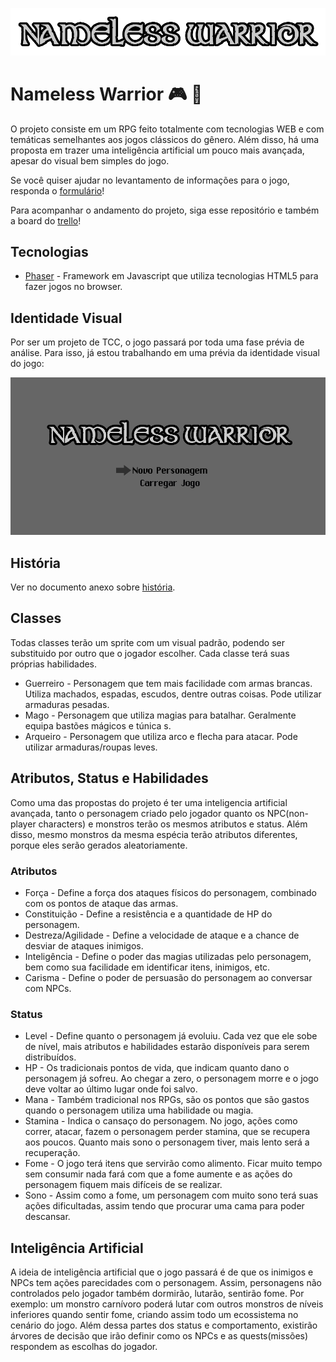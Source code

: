 ![Logo](images/logo.png)

# Nameless Warrior :video_game: :european_castle:

O projeto consiste em um RPG feito totalmente com tecnologias WEB e com temáticas semelhantes aos jogos clássicos do gênero. Além disso, há uma proposta em trazer uma inteligência artificial um pouco mais avançada, apesar do visual bem simples do jogo.

Se você quiser ajudar no levantamento de informações para o jogo, responda o [formulário](http://goo.gl/forms/6TgY9Ag6F3)!

Para acompanhar o andamento do projeto, siga esse repositório e também a board do [trello](https://trello.com/b/PuE28a1W)!

## Tecnologias

* [Phaser](http://phaser.io) - Framework em Javascript que utiliza tecnologias HTML5 para fazer jogos no browser.

## Identidade Visual

Por ser um projeto de TCC, o jogo passará por toda uma fase prévia de análise. Para isso, já estou trabalhando em uma prévia da identidade visual do jogo:

![Splash Screen](images/startscreen.png)

## História

Ver no documento anexo sobre [história](docs/history.md).

## Classes

Todas classes terão um sprite com um visual padrão, podendo ser substituido por outro que o jogador escolher. Cada classe terá suas próprias habilidades.
	
* Guerreiro - Personagem que tem mais facilidade com armas brancas. Utiliza machados, espadas, escudos, dentre outras coisas. Pode utilizar armaduras pesadas.
* Mago - Personagem que utiliza magias para batalhar. Geralmente equipa bastões mágicos e túnica
s.
* Arqueiro - Personagem que utiliza arco e flecha para atacar. Pode utilizar armaduras/roupas leves.

## Atributos, Status e Habilidades
	
Como uma das propostas do projeto é ter uma inteligencia artificial avançada, tanto o personagem criado pelo jogador quanto os NPC(non-player characters) e monstros terão os mesmos atributos e status. Além disso, mesmo monstros da mesma espécia terão atributos diferentes, porque eles serão gerados aleatoriamente.

### Atributos		

* Força - Define a força dos ataques físicos do personagem, combinado com os pontos de ataque das armas.
* Constituição - Define a resistência e a quantidade de HP do personagem.
* Destreza/Agilidade - Define a velocidade de ataque e a chance de desviar de ataques inimigos.
* Inteligência - Define o poder das magias utilizadas pelo personagem, bem como sua facilidade em identificar itens, inimigos, etc.
* Carisma - Define o poder de persuasão do personagem ao conversar com NPCs.

### Status

* Level - Define quanto o personagem já evoluiu. Cada vez que ele sobe de nível, mais atributos e habilidades estarão disponíveis para serem distribuídos.
* HP - Os tradicionais pontos de vida, que indicam quanto dano o personagem já sofreu. Ao chegar a zero, o personagem morre e o jogo deve voltar ao último lugar onde foi salvo.
* Mana - Também tradicional nos RPGs, são os pontos que são gastos quando o personagem utiliza uma habilidade ou magia.
* Stamina - Indica o cansaço do personagem. No jogo, ações como correr, atacar, fazem o personagem perder stamina, que se recupera aos poucos. Quanto mais sono o personagem tiver, mais lento será a recuperação.
* Fome - O jogo terá itens que servirão como alimento. Ficar muito tempo sem consumir nada fará com que a fome aumente e as ações do personagem fiquem mais difíceis de se realizar.
* Sono - Assim como a fome, um personagem com muito sono terá suas ações dificultadas, assim tendo que procurar uma cama para poder descansar.

## Inteligência Artificial

A ideia de inteligência artificial que o jogo passará é de que os inimigos e NPCs tem ações parecidades com o personagem. Assim, personagens não controlados pelo jogador também dormirão, lutarão, sentirão fome. Por exemplo: um monstro carnívoro poderá lutar com outros monstros de níveis inferiores quando sentir fome, criando assim todo um ecossistema no cenário do jogo.
Além dessa partes dos status e comportamento, existirão árvores de decisão que irão definir como os NPCs e as quests(missões) respondem as escolhas do jogador. 